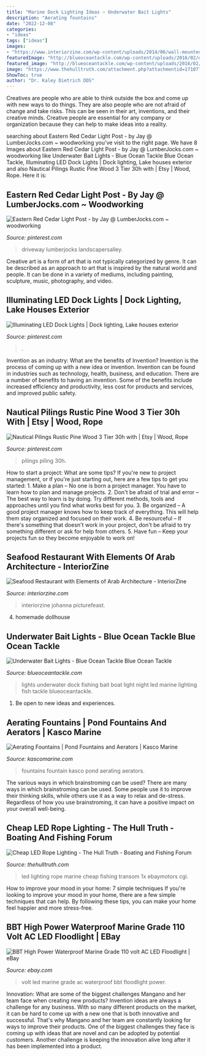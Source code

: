 ```yaml
---
title: "Marine Dock Lighting Ideas ~ Underwater Bait Lights"
description: "Aerating fountains"
date: "2022-12-08"
categories:
- "ideas"
tags: ["ideas"]
images:
- "https://www.interiorzine.com/wp-content/uploads/2014/06/wall-mounted-boats.jpg"
featuredImage: "http://blueoceantackle.com/wp-content/uploads/2016/02/dock_lights_2.jpg"
featured_image: "http://blueoceantackle.com/wp-content/uploads/2016/02/dock_lights_2.jpg"
image: "https://www.thehulltruth.com/attachment.php?attachmentid=171077&amp;stc=1&amp;d=1304431917"
ShowToc: true
author: "Dr. Kaley Dietrich DDS"
---
```



Creatives are people who are able to think outside the box and come up with new ways to do things. They are also people who are not afraid of change and take risks. This can be seen in their art, inventions, and their creative minds. Creative people are essential for any company or organization because they can help to make ideas into a reality.

	

		
searching about Eastern Red Cedar Light Post - by Jay @ LumberJocks.com ~ woodworking you've visit to the right page. We have 8 Images about Eastern Red Cedar Light Post - by Jay @ LumberJocks.com ~ woodworking like Underwater Bait Lights - Blue Ocean Tackle Blue Ocean Tackle, Illuminating LED Dock Lights | Dock lighting, Lake houses exterior and also Nautical Pilings Rustic Pine Wood 3 Tier 30h with | Etsy | Wood, Rope. Here it is:
		
    
## Eastern Red Cedar Light Post - By Jay @ LumberJocks.com ~ Woodworking

<img loading=lazy src="https://i.pinimg.com/originals/2f/f9/de/2ff9de69089d996375465326bcbba1ac.jpg" onerror="this.onerror=null;this.src='https://tse2.mm.bing.net/th?id=OIP.RvLU4JKkPZRamnKjOLuonQHaJ4&amp;pid=15.1';" alt="Eastern Red Cedar Light Post - by Jay @ LumberJocks.com ~ woodworking">

_Source: pinterest.com_

>driveway lumberjocks landscapersalley. 

	

Creative art is a form of art that is not typically categorized by genre. It can be described as an approach to art that is inspired by the natural world and people. It can be done in a variety of mediums, including painting, sculpture, music, photography, and video.

    
## Illuminating LED Dock Lights | Dock Lighting, Lake Houses Exterior

<img loading=lazy src="https://i.pinimg.com/736x/4c/dc/38/4cdc38c5fb5cd40b752a75ee41bc723f.jpg" onerror="this.onerror=null;this.src='https://tse3.mm.bing.net/th?id=OIP.dKVEbeVnW9oQQeBnmOEgPQHaJ3&amp;pid=15.1';" alt="Illuminating LED Dock Lights | Dock lighting, Lake houses exterior">

_Source: pinterest.com_

>. 

	

Invention as an industry: What are the benefits of Invention?
Invention is the process of coming up with a new idea or invention. Invention can be found in industries such as technology, health, business, and education. There are a number of benefits to having an invention. Some of the benefits include increased efficiency and productivity, less cost for products and services, and improved public safety.

    
## Nautical Pilings Rustic Pine Wood 3 Tier 30h With | Etsy | Wood, Rope

<img loading=lazy src="https://i.pinimg.com/736x/c2/44/cd/c244cd7b2f1e0833808d67a69594fe65.jpg" onerror="this.onerror=null;this.src='https://tse1.mm.bing.net/th?id=OIP.7svw6aBOVtbNPPnvl7QUpwHaN4&amp;pid=15.1';" alt="Nautical Pilings Rustic Pine Wood 3 Tier 30h with | Etsy | Wood, Rope">

_Source: pinterest.com_

>pilings piling 30h. 

	

How to start a project: What are some tips?
If you're new to project management, or if you're just starting out, here are a few tips to get you started: 1. Make a plan – No one is born a project manager. You have to learn how to plan and manage projects. 2. Don't be afraid of trial and error – The best way to learn is by doing. Try different methods, tools and approaches until you find what works best for you. 3. Be organized – A good project manager knows how to keep track of everything. This will help them stay organized and focused on their work. 4. Be resourceful – If there's something that doesn't work in your project, don't be afraid to try something different or ask for help from others. 5. Have fun – Keep your projects fun so they become enjoyable to work on!

    
## Seafood Restaurant With Elements Of Arab Architecture - InteriorZine

<img loading=lazy src="https://www.interiorzine.com/wp-content/uploads/2014/06/wall-mounted-boats.jpg" onerror="this.onerror=null;this.src='https://tse1.mm.bing.net/th?id=OIP.ICxNOZejMZX9iy7oHx3_rAHaJE&amp;pid=15.1';" alt="Seafood Restaurant with Elements of Arab Architecture - InteriorZine">

_Source: interiorzine.com_

>interiorzine johanna picturefeast. 

	

4. homemade dollhouse

    
## Underwater Bait Lights - Blue Ocean Tackle Blue Ocean Tackle

<img loading=lazy src="http://blueoceantackle.com/wp-content/uploads/2016/02/dock_lights_2.jpg" onerror="this.onerror=null;this.src='https://tse1.mm.bing.net/th?id=OIP.RPbay_jMnxUtZNyhQPqjCwHaDa&amp;pid=15.1';" alt="Underwater Bait Lights - Blue Ocean Tackle Blue Ocean Tackle">

_Source: blueoceantackle.com_

>lights underwater dock fishing bait boat light night led marine lighting fish tackle blueoceantackle. 

	

1. Be open to new ideas and experiences.

    
## Aerating Fountains | Pond Fountains And Aerators | Kasco Marine

<img loading=lazy src="https://kascomarine.com/wp-content/uploads/2015/11/Kasco-Marine-Aerating-Fountain-3400VFX-web.jpg" onerror="this.onerror=null;this.src='https://tse4.mm.bing.net/th?id=OIP.X0FfmtVhdkG0LY2q-0xF4wHaHa&amp;pid=15.1';" alt="Aerating Fountains | Pond Fountains and Aerators | Kasco Marine">

_Source: kascomarine.com_

>fountains fountain kasco pond aerating aerators. 

	

The various ways in which brainstroming can be used?
There are many ways in which brainstroming can be used. Some people use it to improve their thinking skills, while others use it as a way to relax and de-stress. Regardless of how you use brainstroming, it can have a positive impact on your overall well-being.

    
## Cheap LED Rope Lighting - The Hull Truth - Boating And Fishing Forum

<img loading=lazy src="https://www.thehulltruth.com/attachment.php?attachmentid=171077&amp;stc=1&amp;d=1304431917" onerror="this.onerror=null;this.src='https://tse3.mm.bing.net/th?id=OIP.b0Jr1jDbNOeduTJd3GXtPgHaFj&amp;pid=15.1';" alt="Cheap LED Rope Lighting - The Hull Truth - Boating and Fishing Forum">

_Source: thehulltruth.com_

>led lighting rope marine cheap fishing transom 1x ebaymotors cgi. 

	

How to improve your mood in your home: 7 simple techniques
If you're looking to improve your mood in your home, there are a few simple techniques that can help. By following these tips, you can make your home feel happier and more stress-free.

    
## BBT High Power Waterproof Marine Grade 110 Volt AC LED Floodlight | EBay

<img loading=lazy src="http://i.ebayimg.com/images/i/302164486927-0-1/s-l1000.jpg" onerror="this.onerror=null;this.src='https://tse3.mm.bing.net/th?id=OIP.VKIt3yxkpcgFwWyyD3kyagHaG_&amp;pid=15.1';" alt="BBT High Power Waterproof Marine Grade 110 volt AC LED Floodlight | eBay">

_Source: ebay.com_

>volt led marine grade ac waterproof bbt floodlight power. 

	

Innovation: What are some of the biggest challenges Mangano and her team face when creating new products?
Invention ideas are always a challenge for any business. With so many different products on the market, it can be hard to come up with a new one that is both innovative and successful. That's why Mangano and her team are constantly looking for ways to improve their products. One of the biggest challenges they face is coming up with ideas that are novel and can be adopted by potential customers. Another challenge is keeping the innovation alive long after it has been implemented into a product.


